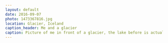 ```yaml
---
layout: default
date: 2016-09-07
photo: 1473367816.jpg
location: Glacier, Iceland
caption_header: Me and a glacier
caption: Picture of me in front of a glacier, the lake before is actually the melted ice coming from it.
---
```

